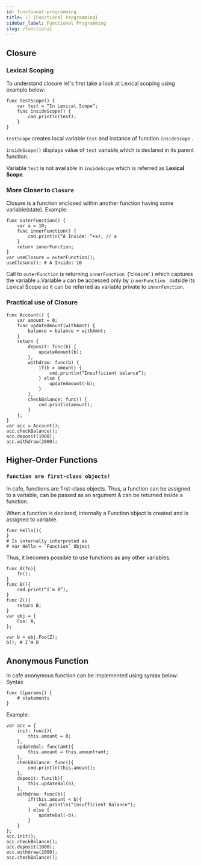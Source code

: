 ```yaml
---
id: functional-programming
title: () {Functional Programming}
sidebar_label: Functional Programming
slug: /functional
---
```



<!-- # (){Functional Programming} -->



## Closure

### Lexical Scoping

To understand closure let's first take a look at Lexical scoping using example below:

```
func testScope() {	
	var test = “In Lexical Scope”;	
	func insideScope() {		
		cmd.println(test);
	}
}
```



`testScope` creates local variable `test` and instance of function `insideScope` .

`insideScope()` displays value of `test` variable,which is declared in its parent function. 

Variable `test`  is not available in `insideScope` which is referred as **Lexical Scope**.

### More Closer to `Closure`

Closure  is a function enclosed within another function having some variable(state).
Example:

```
func outerFunction() {	
	var a = 10;	
	func innerFunction() {		
		cmd.println(“A Inside: “+a); // a 
	}
	return innerFunction;
}
var useClosure = outerFunction();
useClosure(); # A Inside: 10
```

Call to `outerFunction` is returning `innerFunction `(‘closure’ ) which captures the variable `a`.Variable `a` can be accessed only by `innerFunction ` outside its Lexical Scope so it can be referred as variable private to `innerFunction`.

### Practical use of Closure

```
func Account() {	
	var amount = 0;	
	func updateAmount(withAmnt) {		
		balance = balance + withAmnt;	
	}
	return {		
		deposit: func(b) {			
			updateAmount(b);		
		},
		withdraw: func(b) {	
			if(b > amount) {		
				cmd.println(“Insufficient balance”);	
			} else {	
				updateAmount(-b);
			}
		},
		checkBalance: func() {	
			cmd.println(amount);
		}	
	};
}
var acc = Account();
acc.checkBalance();
acc.deposit(1000);
acc.withdraw(2000);
```





## Higher-Order Functions

### `function are first-class objects!`

In cafe, functions are first-class objects.
Thus, a function can be assigned to a variable, can be passed as an argument & can be returned inside a function.

When a function is declared, internally a Function object is created and is assigned to variable.

```
func Hello(){
}
# Is internally interpreted as
# var Hello = `Function` Object                                    
```

Thus, it becomes possible to use functions as any other variables.

```
func A(fn){
    fn();
}
func B(){
    cmd.print(“I’m B”);
}
func Z(){
    return B;
}
var obj = {
    Foo: A,
};

var b = obj.Foo(Z);
b(); # I’m B
```



## Anonymous Function

In cafe anonymous function can be implemented using syntax below:
Syntax

```
func ([params]) {	
	# statements
}
```


Example:

```
var acc = {  
	init: func(){    
		this.amount = 0;  
	},  
	updateBal: func(amt){    
		this.amount = this.amount+amt;  
	},  
	checkBalance: func(){    
		cmd.println(this.amount);  
	},  
	deposit: func(b){    
		this.updateBal(b);  
	},  
	withdraw: func(b){    
		if(this.amount < b){      
			cmd.println("Insufficient Balance");    
		} else {      
			updateBal(-b);    
		}  
	}
};
acc.init();
acc.checkBalance();
acc.deposit(1000);
acc.withdraw(2000);
acc.checkBalance();


```

